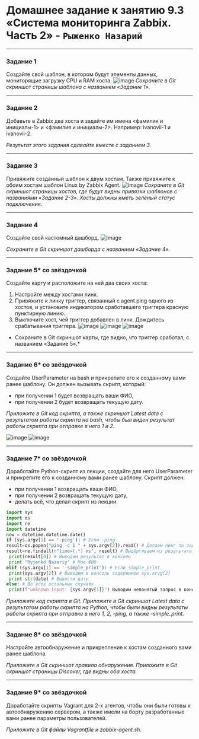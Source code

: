 # Домашнее задание к занятию 9.3 «Система мониторинга Zabbix. Часть 2» - `Рыженко Назарий`

 ---

### Задание 1

Создайте свой шаблон, в котором будут элементы данных, мониторящие загрузку CPU и RAM хоста.
![image](https://user-images.githubusercontent.com/106932460/213871427-7affc726-be05-4da2-be8a-7d5107f46567.png)
*Сохраните в Git скриншот страницы шаблона с названием «Задание 1».*

 ---

### Задание 2

Добавьте в Zabbix два хоста и задайте им имена <фамилия и инициалы-1> и <фамилия и инициалы-2>. Например: ivanovii-1 и ivanovii-2.

*Результат этого задания сдавайте вместе с заданием 3.*

 ---

### Задание 3

Привяжите созданный шаблон к двум хостам. Также привяжите к обоим хостам шаблон Linux by Zabbix Agent.
![image](https://user-images.githubusercontent.com/106932460/213871461-c5f248e2-9450-4767-9005-9766c34de047.png)
*Сохраните в Git скриншот страницы хостов, где будут видны привязки шаблонов с названиями «Задание 2-3». Хосты должны иметь зелёный статус подключения.*

 ---

### Задание 4

Создайте свой кастомный дашборд.
![image](https://user-images.githubusercontent.com/106932460/214048332-9b6dbf5d-1db7-42e9-9c53-0adc7dd66ba7.png)

*Сохраните в Git скриншот дашборда с названием «Задание 4».*

 ---

### Задание 5* со звёздочкой

Создайте карту и расположите на ней два своих хоста:
1. Настройте между хостами линк.
2. Привяжите к линку триггер, связанный с agent.ping одного из хостов, и установите индикатором сработавшего триггера красную пунктирную линию.
3. Выключите хост, чей триггер добавлен в линк. Дождитесь срабатывания триггера.
![image](https://user-images.githubusercontent.com/106932460/214050957-edebebe8-b82f-4e21-945a-7ae984254c93.png)
![image](https://user-images.githubusercontent.com/106932460/214051031-511f85bf-4537-47ab-b671-ed06ef7b5196.png)
![image](https://user-images.githubusercontent.com/106932460/214051210-6da3a81d-6f45-4f38-8b51-3fbcacd82960.png)

* Сохраните в Git скриншот карты, где видно, что триггер сработал, с названием «Задание 5».* 

 ---

### Задание 6* со звёздочкой

Создайте UserParameter на bash и прикрепите его к созданному вами ранее шаблону. Он должен вызывать скрипт, который:
- при получении 1 будет возвращать ваши ФИО,
- при получении 2 будет возвращать текущую дату.

*Приложите в Git код скрипта, а также скриншот Latest data с результатом работы скрипта на bash, чтобы был виден результат работы скрипта при отправке в него 1 и 2.*

![image](https://user-images.githubusercontent.com/106932460/214124139-9ff69111-47a7-45b6-bbe8-f4740c39a11e.png)
![image](https://user-images.githubusercontent.com/106932460/214130313-ab264d0f-5d20-4ba9-8c3e-7e4cc957f9b2.png)

 ---

### Задание 7* со звёздочкой

Доработайте Python-скрипт из лекции, создайте для него UserParameter и прикрепите его к созданному вами ранее шаблону. 
Скрипт должен:
- при получении 1 возвращать ваши ФИО,
- при получении 2 возвращать текущую дату,
- делать всё, что делал скрипт из лекции.
```python
import sys
import os
import re
import datetime
now = datetime.datetime.date()
if (sys.argv[1] == '-ping'): # Если -ping
result=os.popen("ping -c 1 " + sys.argv[2]).read() # Делаем пинг по заданному адресу
result=re.findall(r"time=(.*) ms", result) # Выдёргиваем из результата время
 print(result[0]) # Выводим результат в консоль
 print "Ryjenko Nazariy" # Мое ФИО
elif (sys.argv[1] == '-simple_print'): # Если simple_print 
 print(sys.argv[2]) # Выводим в консоль содержимое sys.arvg[2]
 print str(date) # Вывести дату
else: # Во всех остальных случаях
 print(f"unknown input: {sys.argv[1]}") Выводим непонятый запрос в консоль.
```


*Приложите код скрипта в Git. Приложите в Git скриншот Latest data с результатом работы скрипта на Python, чтобы были видны результаты работы скрипта при отправке в него 1, 2, -ping, а также -simple_print.*
 
 ---

### Задание 8* со звёздочкой

Настройте автообнаружение и прикрепление к хостам созданного вами ранее шаблона.

*Приложите в Git скриншот правила обнаружения. Приложите в Git скриншот страницы Discover, где видны оба хоста.*

 ---

### Задание 9* со звёздочкой

Доработайте скрипты Vagrant для 2-х агентов, чтобы они были готовы к автообнаружению сервером, а также имели на борту разработанные вами ранее параметры пользователей.

*Приложите в Git файлы Vagrantfile и zabbix-agent.sh.*
